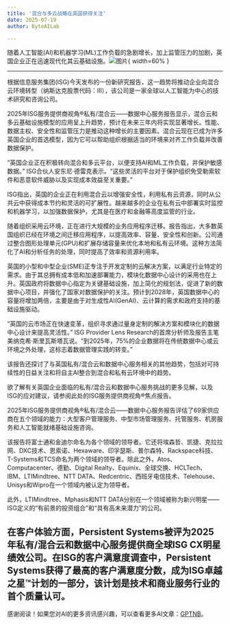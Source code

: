 ```yaml
---
title: '混合与多云战略在英国获得关注'
date: 2025-07-19
author: ByteAILab

---
```


随着人工智能(AI)和机器学习(ML)工作负载的急剧增长，加上监管压力的加剧，英国企业正在迅速现代化其云基础设施。![图片](https://ai-techpark.com/wp-content/uploads/Hybrid-1.jpg){ width=60% }

---
根据信息服务集团(ISG)今天发布的一份新研究报告，这一趋势将推动企业向混合云环境转型（纳斯达克股票代码：III），该公司是一家全球以人工智能为中心的技术研究和咨询公司。

2025年ISG服务提供商视角®私有/混合云——数据中心服务报告显示，混合云和多云基础设施模型的应用呈上升趋势，预计在未来三年内将实现显著增长。性能、数据主权、安全性和监管压力是推动这种增长的主要因素。混合云现在已成为许多英国企业的首选模型，因为它可以帮助组织根据适当的环境来对齐工作负载并改善数据保护。

“英国企业正在积极转向混合和多云平台，以便支持AI和ML工作负载，并保护敏感数据。” ISG合伙人安东尼·德雷克表示。“这些灵活的平台对于保护组织免受勒索软件和恶意软件威胁以及实现成本效益至关重要。”

ISG指出，英国的企业正在利用混合云以增强安全性，利用私有云资源，同时从公共云中获得成本节约和灵活的可扩展性。越来越多的企业在私有云中部署实时监控和机器学习，以加强数据保护，尤其是在医疗和金融等高度监管的行业。

随着组织采用云环境，正在进行大规模的业务应用程序迁移。报告指出，大多数英国组织已经在环境之间迁移应用程序，以提高效率、容量、安全性和创新。公司通过整合图形处理单元(GPU)和扩展存储容量来优化本地和私有云环境。这种方法简化了AI和分析任务的处理，同时提高了效率和资源利用率。

英国的小型和中型企业(SME)正专注于开发定制的云解决方案，以满足行业特定的需求。由于其总拥有成本低和加速部署能力，模块化数据中心设计的采用也在上升。英国政府将数据中心指定为关键基础设施，加上简化的规划法，促进了新的数据中心项目，并强化了国家对数据保护的关注。预计到2028年，英国数据中心的容量将增加两倍，主要是由于对生成性AI(GenAI)、云计算的需求和政府支持的基础设施驱动。

“英国的云市场正在快速变革，组织寻求通过量身定制的解决方案和模块化的数据中心设计来提高灵活性。” ISG Provider Lens Research的首席分析师及报告主笔美纳克希·斯里瓦斯塔瓦说。“到2025年，75%的企业数据将在传统数据中心或云环境之外处理，这标志着数据管理实践的转变。”

该报告还探讨了与英国私有/混合云和数据中心服务相关的其他趋势，包括对可持续性的日益关注和将自主AI整合到混合和私有云环境中的趋势。

欲了解有关英国企业面临的私有/混合云和数据中心服务挑战的更多见解，以及ISG的应对建议，请参阅此处的ISG服务提供商视角®焦点报告。

2025年ISG服务提供商视角®私有/混合云——数据中心服务报告评估了69家供应商在五个领域的能力：大型客户管理服务、中型市场管理服务、托管服务、机房服务和人工智能就绪基础设施咨询。

该报告将富士通和金迪尔命名为各个领域的领导者。它还将埃森哲、凯捷、克拉拉网、DXC技术、恩索诺、Hexaware、印孚瑟斯、普尔森特、Rackspace科技、T-Systems和TCS命名为两个领域的领导者。除此之外，Atos、Computacenter、德勤、Digital Realty、Equinix、全球交换、HCLTech、IBM、LTIMindtree、NTT DATA、Redcentric、西班牙电信技术、Telehouse、Unisys和Wipro在一个领域内被认定为领导者。

此外，LTIMindtree、Mphasis和NTT DATA分别在一个领域被称为新兴明星——ISG定义的“有前景的投资组合”和“具有高未来潜力”的公司。

在客户体验方面，Persistent Systems被评为2025年私有/混合云和数据中心服务提供商全球ISG CX明星绩效公司。在ISG的客户满意度调查中，Persistent Systems获得了最高的客户满意度分数，成为ISG卓越之星™计划的一部分，该计划是技术和商业服务行业的首个质量认可。
---
感谢阅读！如果您对AI的更多资讯感兴趣，可以查看更多AI文章：[GPTNB](https://gptnb.com)。